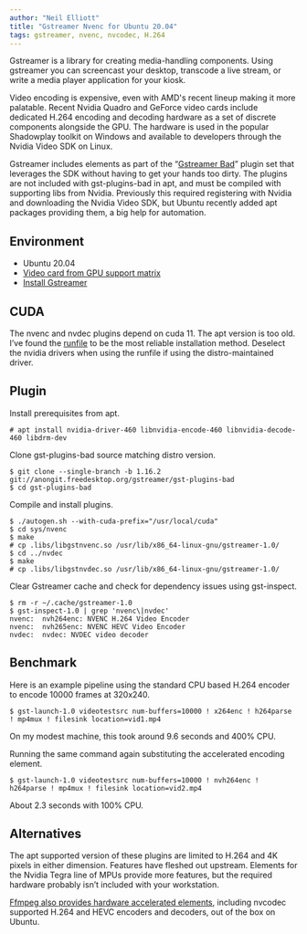 ```yaml
---
author: "Neil Elliott"
title: "Gstreamer Nvenc for Ubuntu 20.04"
tags: gstreamer, nvenc, nvcodec, H.264
---
```


Gstreamer is a library for creating media-handling components. Using gstreamer you can screencast your desktop, transcode a live stream, or write a media player application for your kiosk.

Video encoding is expensive, even with AMD's recent lineup making it more palatable. Recent Nvidia Quadro and GeForce video cards include dedicated H.264 encoding and decoding hardware as a set of discrete components alongside the GPU. The hardware is used in the popular Shadowplay toolkit on Windows and available to developers through the Nvidia Video SDK on Linux.

Gstreamer includes elements as part of the “[Gstreamer Bad](https://gstreamer.freedesktop.org/modules/gst-plugins-bad.html)” plugin set that leverages the SDK without having to get your hands too dirty. The plugins are not included with gst-plugins-bad in apt, and must be compiled with supporting libs from Nvidia. Previously this required registering with Nvidia and downloading the Nvidia Video SDK, but Ubuntu recently added apt packages providing them, a big help for automation.

## Environment
* Ubuntu 20.04
* [Video card from GPU support matrix](https://developer.nvidia.com/video-encode-and-decode-gpu-support-matrix-new)
* [Install Gstreamer](https://gstreamer.freedesktop.org/documentation/installing/on-linux.html?gi-language=c#install-gstreamer-on-ubuntu-or-debian)

## CUDA
The nvenc and nvdec plugins depend on cuda 11. The apt version is too old. I’ve found the [runfile](https://developer.nvidia.com/cuda-downloads?target_os=Linux&target_arch=x86_64&target_distro=Debian&target_version=10&target_type=runfilelocal) to be the most reliable installation method.
Deselect the nvidia drivers when using the runfile if using the distro-maintained driver.

## Plugin
Install prerequisites from apt.

```
# apt install nvidia-driver-460 libnvidia-encode-460 libnvidia-decode-460 libdrm-dev
```

Clone gst-plugins-bad source matching distro version.

```
$ git clone --single-branch -b 1.16.2 git://anongit.freedesktop.org/gstreamer/gst-plugins-bad
$ cd gst-plugins-bad
```

Compile and install plugins.

```
$ ./autogen.sh --with-cuda-prefix="/usr/local/cuda"
$ cd sys/nvenc
$ make
# cp .libs/libgstnvenc.so /usr/lib/x86_64-linux-gnu/gstreamer-1.0/
$ cd ../nvdec
$ make
# cp .libs/libgstnvdec.so /usr/lib/x86_64-linux-gnu/gstreamer-1.0/
```

Clear Gstreamer cache and check for dependency issues using gst-inspect.

```
$ rm -r ~/.cache/gstreamer-1.0
$ gst-inspect-1.0 | grep 'nvenc\|nvdec'
nvenc:  nvh264enc: NVENC H.264 Video Encoder
nvenc:  nvh265enc: NVENC HEVC Video Encoder
nvdec:  nvdec: NVDEC video decoder
```

## Benchmark
Here is an example pipeline using the standard CPU based H.264 encoder to encode 10000 frames at 320x240.

```
$ gst-launch-1.0 videotestsrc num-buffers=10000 ! x264enc ! h264parse ! mp4mux ! filesink location=vid1.mp4
```
On my modest machine, this took around 9.6 seconds and 400% CPU.

Running the same command again substituting the accelerated encoding element.

```
$ gst-launch-1.0 videotestsrc num-buffers=10000 ! nvh264enc ! h264parse ! mp4mux ! filesink location=vid2.mp4
```
About 2.3 seconds with 100% CPU.

## Alternatives
The apt supported version of these plugins are limited to H.264 and 4K pixels in either dimension. Features have fleshed out upstream. Elements for the Nvidia Tegra line of MPUs provide more features, but the required hardware probably isn’t included with your workstation.

[Ffmpeg also provides hardware accelerated elements](https://trac.ffmpeg.org/wiki/HWAccelIntro), including nvcodec supported H.264 and HEVC encoders and decoders, out of the box on Ubuntu.


